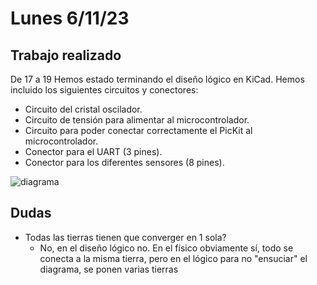 
# Lunes 6/11/23
## Trabajo realizado
De 17 a 19 Hemos estado terminando el diseño lógico en KiCad. Hemos incluido los siguientes circuitos y conectores:
 - Circuito del cristal oscilador.
 - Circuito de tensión para alimentar al microcontrolador.
 - Circuito para poder conectar correctamente el PicKit al microcontrolador.
 - Conector para el UART (3 pines).
 - Conector para los diferentes sensores (8 pines).

![diagrama](https://github.com/sgilllorente/SE-Project/assets/100001940/10efe883-590b-48da-965f-be2d41c9697b)

## Dudas
- Todas las tierras tienen que converger en 1 sola?
   - No, en el diseño lógico no. En el físico obviamente sí, todo se conecta a la misma tierra, pero en el lógico para no "ensuciar" el diagrama, se ponen varias tierras

